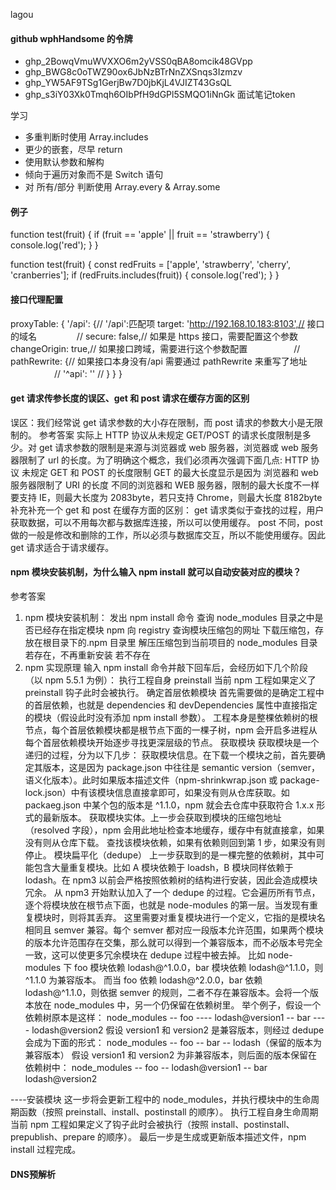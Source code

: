 lagou

#### github wphHandsome 的令牌 
* 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
* 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
* 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
* 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  面试笔记token


学习

- 多重判断时使用 Array.includes
- 更少的嵌套，尽早 return
- 使用默认参数和解构
- 倾向于遍历对象而不是 Switch 语句
- 对 所有/部分 判断使用 Array.every & Array.some

#### 例子

function test(fruit) {
if (fruit == 'apple' || fruit == 'strawberry') {
console.log('red');
}
}

function test(fruit) {
const redFruits = ['apple', 'strawberry', 'cherry', 'cranberries'];
if (redFruits.includes(fruit)) {
console.log('red');
}
}

#### 接口代理配置

proxyTable: {
'/api': {// '/api':匹配项
target: 'http://192.168.10.183:8103',// 接口的域名
　　　　 // secure: false,// 如果是 https 接口，需要配置这个参数
changeOrigin: true,// 如果接口跨域，需要进行这个参数配置
　　　　　// pathRewrite: {// 如果接口本身没有/api 需要通过 pathRewrite 来重写了地址
　　　　　// '^api': ''
// }
}
}

#### get 请求传参长度的误区、get 和 post 请求在缓存方面的区别

误区：我们经常说 get 请求参数的大小存在限制，而 post 请求的参数大小是无限制的。
参考答案
实际上 HTTP 协议从未规定 GET/POST 的请求长度限制是多少。对 get 请求参数的限制是来源与浏览器或 web 服务器，浏览器或 web 服务器限制了 url 的长度。为了明确这个概念，我们必须再次强调下面几点:
HTTP 协议 未规定 GET 和 POST 的长度限制
GET 的最大长度显示是因为 浏览器和 web 服务器限制了 URI 的长度
不同的浏览器和 WEB 服务器，限制的最大长度不一样
要支持 IE，则最大长度为 2083byte，若只支持 Chrome，则最大长度 8182byte
补充补充一个 get 和 post 在缓存方面的区别：
get 请求类似于查找的过程，用户获取数据，可以不用每次都与数据库连接，所以可以使用缓存。
post 不同，post 做的一般是修改和删除的工作，所以必须与数据库交互，所以不能使用缓存。因此 get 请求适合于请求缓存。

#### npm 模块安装机制，为什么输入 npm install 就可以自动安装对应的模块？

参考答案

1. npm 模块安装机制：
   发出 npm install 命令
   查询 node_modules 目录之中是否已经存在指定模块
   npm 向 registry 查询模块压缩包的网址
   下载压缩包，存放在根目录下的.npm 目录里
   解压压缩包到当前项目的 node_modules 目录
   若存在，不再重新安装
   若不存在
2. npm 实现原理
   输入 npm install 命令并敲下回车后，会经历如下几个阶段（以 npm 5.5.1 为例）：
   执行工程自身 preinstall
   当前 npm 工程如果定义了 preinstall 钩子此时会被执行。
   确定首层依赖模块
   首先需要做的是确定工程中的首层依赖，也就是 dependencies 和 devDependencies 属性中直接指定的模块（假设此时没有添加 npm install 参数）。
   工程本身是整棵依赖树的根节点，每个首层依赖模块都是根节点下面的一棵子树，npm 会开启多进程从每个首层依赖模块开始逐步寻找更深层级的节点。
   获取模块
   获取模块是一个递归的过程，分为以下几步：
   获取模块信息。在下载一个模块之前，首先要确定其版本，这是因为 package.json 中往往是 semantic version（semver，语义化版本）。此时如果版本描述文件（npm-shrinkwrap.json 或 package-lock.json）中有该模块信息直接拿即可，如果没有则从仓库获取。如 packaeg.json 中某个包的版本是 ^1.1.0，npm 就会去仓库中获取符合 1.x.x 形式的最新版本。
   获取模块实体。上一步会获取到模块的压缩包地址（resolved 字段），npm 会用此地址检查本地缓存，缓存中有就直接拿，如果没有则从仓库下载。
   查找该模块依赖，如果有依赖则回到第 1 步，如果没有则停止。
   模块扁平化（dedupe）
   上一步获取到的是一棵完整的依赖树，其中可能包含大量重复模块。比如 A 模块依赖于 loadsh，B 模块同样依赖于 lodash。在 npm3 以前会严格按照依赖树的结构进行安装，因此会造成模块冗余。
   从 npm3 开始默认加入了一个 dedupe 的过程。它会遍历所有节点，逐个将模块放在根节点下面，也就是 node-modules 的第一层。当发现有重复模块时，则将其丢弃。
   这里需要对重复模块进行一个定义，它指的是模块名相同且 semver 兼容。每个 semver 都对应一段版本允许范围，如果两个模块的版本允许范围存在交集，那么就可以得到一个兼容版本，而不必版本号完全一致，这可以使更多冗余模块在 dedupe 过程中被去掉。
   比如 node-modules 下 foo 模块依赖 lodash@^1.0.0，bar 模块依赖 lodash@^1.1.0，则 ^1.1.0 为兼容版本。
   而当 foo 依赖 lodash@^2.0.0，bar 依赖 lodash@^1.1.0，则依据 semver 的规则，二者不存在兼容版本。会将一个版本放在 node_modules 中，另一个仍保留在依赖树里。
   举个例子，假设一个依赖树原本是这样：
   node_modules
   -- foo
   ---- lodash@version1
   -- bar
   ---- lodash@version2
   假设 version1 和 version2 是兼容版本，则经过 dedupe 会成为下面的形式：
   node_modules
   -- foo
   -- bar
   -- lodash（保留的版本为兼容版本）
   假设 version1 和 version2 为非兼容版本，则后面的版本保留在依赖树中：
   node_modules
   -- foo
   -- lodash@version1
   -- bar lodash@version2

----安装模块
这一步将会更新工程中的 node_modules，并执行模块中的生命周期函数（按照 preinstall、install、postinstall 的顺序）。
执行工程自身生命周期
当前 npm 工程如果定义了钩子此时会被执行（按照 install、postinstall、prepublish、prepare 的顺序）。
最后一步是生成或更新版本描述文件，npm install 过程完成。


#### DNS预解析